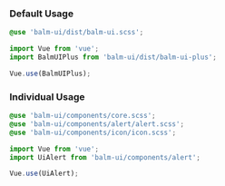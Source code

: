 ### Default Usage

```css
@use 'balm-ui/dist/balm-ui.scss';
```

```js
import Vue from 'vue';
import BalmUIPlus from 'balm-ui/dist/balm-ui-plus';

Vue.use(BalmUIPlus);
```

### Individual Usage

```css
@use 'balm-ui/components/core.scss';
@use 'balm-ui/components/alert/alert.scss';
@use 'balm-ui/components/icon/icon.scss';
```

```js
import Vue from 'vue';
import UiAlert from 'balm-ui/components/alert';

Vue.use(UiAlert);
```
